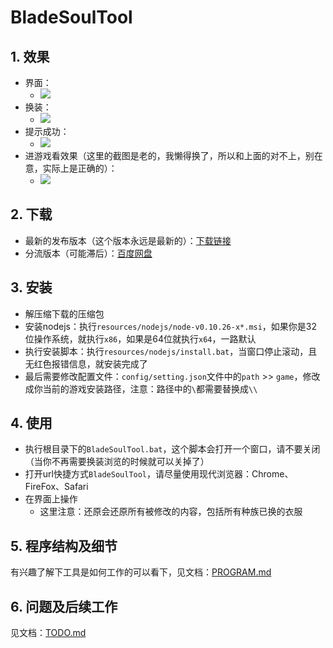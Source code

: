 # BladeSoulTool
## 1. 效果
* 界面：
    * ![](https://raw.githubusercontent.com/agreatfool/BladeSoulTool/master/documents/images/effect-x1.png)
* 换装：
    * ![](https://raw.githubusercontent.com/agreatfool/BladeSoulTool/master/documents/images/effect-x2.png)
* 提示成功：
    * ![](https://raw.githubusercontent.com/agreatfool/BladeSoulTool/master/documents/images/effect-x3.png)
* 进游戏看效果（这里的截图是老的，我懒得换了，所以和上面的对不上，别在意，实际上是正确的）：
    * ![](https://raw.githubusercontent.com/agreatfool/BladeSoulTool/master/documents/images/effect-x4.png)

## 2. 下载
* 最新的发布版本（这个版本永远是最新的）：[下载链接](https://github.com/agreatfool/BladeSoulTool/archive/master.zip)
* 分流版本（可能滞后）：[百度网盘](http://pan.baidu.com/s/1o6obuHG)

## 3. 安装
* 解压缩下载的压缩包
* 安装nodejs：执行`resources/nodejs/node-v0.10.26-x*.msi`，如果你是32位操作系统，就执行`x86`，如果是64位就执行`x64`，一路默认
* 执行安装脚本：执行`resources/nodejs/install.bat`，当窗口停止滚动，且无红色报错信息，就安装完成了
* 最后需要修改配置文件：`config/setting.json`文件中的`path` >> `game`，修改成你当前的游戏安装路径，注意：路径中的`\`都需要替换成`\\`

## 4. 使用
* 执行根目录下的`BladeSoulTool.bat`，这个脚本会打开一个窗口，请不要关闭（当你不再需要换装浏览的时候就可以关掉了）
* 打开url快捷方式`BladeSoulTool`，请尽量使用现代浏览器：Chrome、FireFox、Safari
* 在界面上操作
    * 这里注意：还原会还原所有被修改的内容，包括所有种族已换的衣服

## 5. 程序结构及细节
有兴趣了解下工具是如何工作的可以看下，见文档：[PROGRAM.md](https://github.com/agreatfool/BladeSoulTool/blob/master/documents/PROGRAM.md)

## 6. 问题及后续工作
见文档：[TODO.md](https://github.com/agreatfool/BladeSoulTool/blob/master/documents/TODO.md)
